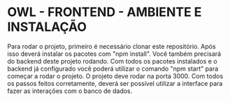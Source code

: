 # OWL - FRONTEND - AMBIENTE E INSTALAÇÃO

Para rodar o projeto, primeiro é necessário clonar este repositório. Após isso deverá instalar os pacotes com "npm install". Você também precisará do backend deste projeto rodando. Com todos os pacotes instalados e o backend já configurado você poderá utilizar o comando "npm start" para começar a rodar o projeto. O projeto deve rodar na porta 3000.
Com todos os passos feitos corretamente, deverá ser possível utilizar a interface para fazer as interações com o banco de dados.